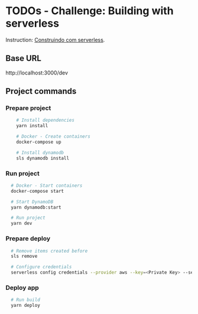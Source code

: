 # TODOs - Challenge: Building with serverless

Instruction: [Construindo com serverless](https://www.notion.so/Desafio-01-Construindo-com-serverless-1fdde2c717a94f7aa077e746cb077bec).

## Base URL
http://localhost:3000/dev

## Project commands
### Prepare project

```bash
    # Install dependencies
    yarn install

    # Docker - Create containers
    docker-compose up

    # Install dynamodb
    sls dynamodb install
```

### Run project

```bash
  # Docker - Start containers
  docker-compose start

  # Start DynamoDB
  yarn dynamodb:start

  # Run project
  yarn dev
```

### Prepare deploy

```bash
  # Remove items created before
  sls remove

  # Configure credentials
  serverless config credentials --provider aws --key=<Private Key> --secret <Secret Private Key> -o
```

### Deploy app

```bash
  # Run build
  yarn deploy
```